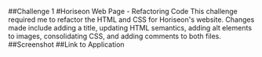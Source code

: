 ##Challenge 1 
#Horiseon Web Page - Refactoring Code
This challenge required me to refactor the HTML and CSS for Horiseon's website.  Changes made include adding a title, updating HTML semantics, adding alt elements to images, consolidating CSS, and adding comments to both files.  
##Screenshot
##Link to Application
